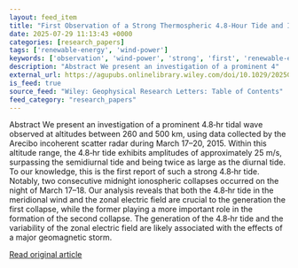 ```yaml
---
layout: feed_item
title: "First Observation of a Strong Thermospheric 4.8‐Hour Tide and Its Impact on the Ionosphere Over Arecibo"
date: 2025-07-29 11:13:43 +0000
categories: [research_papers]
tags: ['renewable-energy', 'wind-power']
keywords: ['observation', 'wind-power', 'strong', 'first', 'renewable-energy']
description: "Abstract We present an investigation of a prominent 4"
external_url: https://agupubs.onlinelibrary.wiley.com/doi/10.1029/2025GL115315?af=R
is_feed: true
source_feed: "Wiley: Geophysical Research Letters: Table of Contents"
feed_category: "research_papers"
---
```


Abstract We present an investigation of a prominent 4.8‐hr tidal wave observed at altitudes between 260 and 500 km, using data collected by the Arecibo incoherent scatter radar during March 17–20, 2015. Within this altitude range, the 4.8‐hr tide exhibits amplitudes of approximately 25 m/s, surpassing the semidiurnal tide and being twice as large as the diurnal tide. To our knowledge, this is the first report of such a strong 4.8‐hr tide. Notably, two consecutive midnight ionospheric collapses occurred on the night of March 17–18. Our analysis reveals that both the 4.8‐hr tide in the meridional wind and the zonal electric field are crucial to the generation the first collapse, while the former playing a more important role in the formation of the second collapse. The generation of the 4.8‐hr tide and the variability of the zonal electric field are likely associated with the effects of a major geomagnetic storm.

[Read original article](https://agupubs.onlinelibrary.wiley.com/doi/10.1029/2025GL115315?af=R)
